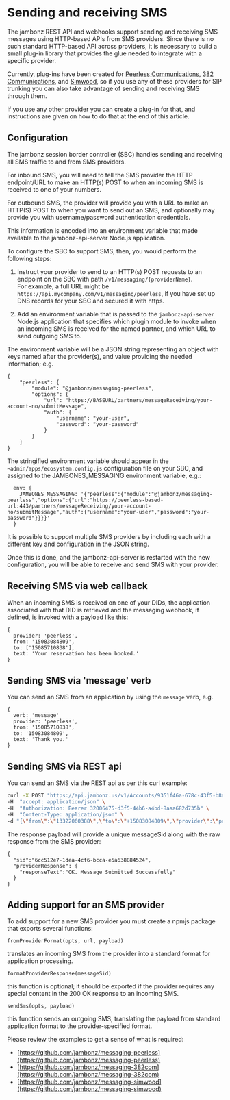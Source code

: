 # Sending and receiving SMS

The jambonz REST API and webhooks support sending and receiving SMS messages using HTTP-based APIs from SMS providers.  Since there is no such standard HTTP-based API across providers, it is necessary to build a small plug-in library that provides the glue needed to integrate with a specific provider.  

Currently, plug-ins have been created for [Peerless Communications](https://github.com/jambonz/messaging-peerless), [382 Communications](https://github.com/jambonz/messaging-382com), and [Simwood](https://github.com/jambonz/messaging-simwood), so if you use any of these providers for SIP trunking you can also take advantage of sending and receiving SMS through them.  

If you use any other provider you can create a plug-in for that, and instructions are given on how to do that at the end of this article.

## Configuration

The jambonz session border controller (SBC) handles sending and receiving all SMS traffic to and from SMS providers.

For inbound SMS, you will need to tell the SMS provider the HTTP endpoint/URL to make an HTTP(s) POST to when an incoming SMS is received to one of your numbers.

For outbound SMS, the provider will provide you with a URL to make an HTTP(S) POST to when you want to send out an SMS, and optionally may provide you with username/password authentication credentials.

This information is encoded into an environment variable that made available to the jambonz-api-server Node.js application.

To configure the SBC to support SMS, then, you would perform the following steps:

1. Instruct your provider to send to an HTTP(s) POST requests to an endpoint on the SBC with path `/v1/messaging/{providerName}`.  
For example, a full URL might be `https://api.mycompany.com/v1/messaging/peerless`, if you have set up DNS records for your SBC and secured it with https.

2. Add an environment variable that is passed to the `jambonz-api-server` Node.js application that specifies which plugin module to invoke when an incoming SMS is received for the named partner, and which URL to send outgoing SMS to.  

The environment variable will be a JSON string representing an object with keys named after the provider(s), and value providing the needed information; e.g.
```
{
	"peerless": {
		"module": "@jambonz/messaging-peerless",
		"options": {
			"url": "https://BASEURL/partners/messageReceiving/your-account-no/submitMessage",
			"auth": {
				"username": "your-user",
				"password": "your-password"
			}
		}
	}
}
```
The stringified environment variable should appear in the `~admin/apps/ecosystem.config.js` configuration file on your SBC, and assigned to the JAMBONES_MESSAGING environment variable, e.g.:

```
  env: {
    JAMBONES_MESSAGING: '{"peerless":{"module":"@jambonz/messaging-peerless","options":{"url":"https://peerless-based-url:443/partners/messageReceiving/your-account-no/submitMessage","auth":{"username":"your-user","password":"your-password"}}}}'
  }
```
It is possible to support multiple SMS providers by including each with a different key and configuration in the JSON string.

Once this is done, and the jambonz-api-server is restarted with the new configuration, you will be able to receive and send SMS with your provider.

## Receiving SMS via web callback
When an incoming SMS is received on one of your DIDs, the application associated with that DID is retrieved and the messaging webhook, if defined, is invoked with a payload like this:
```
{
  provider: 'peerless',
  from: '15083084809',
  to: ['15085710838'],
  text: 'Your reservation has been booked.'
}
```

## Sending SMS via 'message' verb
You can send an SMS from an application by using the `message` verb, e.g.
```
{
  verb: 'message'
  provider: 'peerless',
  from: '15085710838',
  to: '15083084809',
  text: 'Thank you.'
}
```

## Sending SMS via REST api
You can send an SMS via the REST api as per this curl example:
```bash
curl -X POST "https://api.jambonz.us/v1/Accounts/9351f46a-678c-43f5-b8a6-d4eb58d131af/Messages" \
-H  "accept: application/json" \
-H  "Authorization: Bearer 32006475-d3f5-44b6-a4bd-8aaa682d735b" \
-H  "Content-Type: application/json" \
-d "{\"from\":\"13322060388\",\"to\":\"+15083084809\",\"provider\":\"peerless\",\"text\":\"please call when you can\"}
```
The response payload will provide a unique messageSid along with the raw response from the SMS provider:
```
{
  "sid":"6cc512e7-1dea-4cf6-bcca-e5a638884524",
  "providerResponse": {
    "responseText":"OK. Message Submitted Successfully"
  }
}
```

## Adding support for an SMS provider
To add support for a new SMS provider you must create a npmjs package that exports several functions:

```
fromProviderFormat(opts, url, payload)
```
translates an incoming SMS from the provider into a standard format for application processing.

```
formatProviderResponse(messageSid)
```
this function is optional; it should be exported if the provider requires any special content in the 200 OK response to an incoming SMS.

```
sendSms(opts, payload)
```
this function sends an outgoing SMS, translating the payload from standard application format to the provider-specified format.

Please review the examples to get a sense of what is required:

- [https://github.com/jambonz/messaging-peerless](https://github.com/jambonz/messaging-peerless)
- [https://github.com/jambonz/messaging-382com](https://github.com/jambonz/messaging-382com)
- [https://github.com/jambonz/messaging-simwood](https://github.com/jambonz/messaging-simwood)
